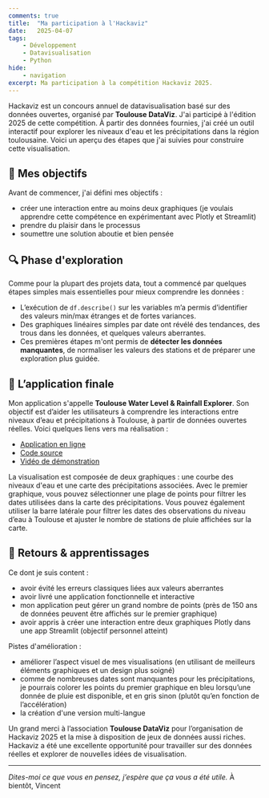 ```yaml
---
comments: true
title:  "Ma participation à l'Hackaviz"
date:   2025-04-07
tags:
    - Développement
    - Datavisualisation
    - Python
hide:
    - navigation
excerpt: Ma participation à la compétition Hackaviz 2025.
---
```


Hackaviz est un concours annuel de datavisualisation basé sur des données ouvertes, organisé par **Toulouse DataViz**.
J'ai participé à l'édition 2025 de cette compétition.
À partir des données fournies, j'ai créé un outil interactif pour explorer les niveaux d'eau et les précipitations dans la région toulousaine.
Voici un aperçu des étapes que j'ai suivies pour construire cette visualisation.

## 🎯 Mes objectifs

Avant de commencer, j'ai défini mes objectifs :

- créer une interaction entre au moins deux graphiques (je voulais apprendre cette compétence en expérimentant avec Plotly et Streamlit)
- prendre du plaisir dans le processus
- soumettre une solution aboutie et bien pensée

## 🔍 Phase d'exploration

Comme pour la plupart des projets data, tout a commencé par quelques étapes simples mais essentielles pour mieux comprendre les données :

- L’exécution de `df.describe()` sur les variables m’a permis d’identifier des valeurs min/max étranges et de fortes variances.
- Des graphiques linéaires simples par date ont révélé des tendances, des trous dans les données, et quelques valeurs aberrantes.
- Ces premières étapes m'ont permis de **détecter les données manquantes**, de normaliser les valeurs des stations et de préparer une exploration plus guidée.

## 🚀 L’application finale

Mon application s'appelle **Toulouse Water Level & Rainfall Explorer**. Son objectif est d’aider les utilisateurs à comprendre les interactions entre niveaux d’eau et précipitations à Toulouse, à partir de données ouvertes réelles. Voici quelques liens vers ma réalisation :

- [Application en ligne](https://vroger11-hackaviz-2025.streamlit.app/)
- [Code source](https://github.com/vroger11/hackaviz-2025)
- [Vidéo de démonstration](https://www.youtube.com/watch?v=2wekZIu_DFI)

La visualisation est composée de deux graphiques : une courbe des niveaux d'eau et une carte des précipitations associées.
Avec le premier graphique, vous pouvez sélectionner une plage de points pour filtrer les dates utilisées dans la carte des précipitations.
Vous pouvez également utiliser la barre latérale pour filtrer les dates des observations du niveau d’eau à Toulouse et ajuster le nombre de stations de pluie affichées sur la carte.

## 🧠 Retours & apprentissages

Ce dont je suis content :

- avoir évité les erreurs classiques liées aux valeurs aberrantes
- avoir livré une application fonctionnelle et interactive
- mon application peut gérer un grand nombre de points (près de 150 ans de données peuvent être affichés sur le premier graphique)
- avoir appris à créer une interaction entre deux graphiques Plotly dans une app Streamlit (objectif personnel atteint)

Pistes d'amélioration :

- améliorer l’aspect visuel de mes visualisations (en utilisant de meilleurs éléments graphiques et un design plus soigné)
- comme de nombreuses dates sont manquantes pour les précipitations, je pourrais colorer les points du premier graphique en bleu lorsqu’une donnée de pluie est disponible, et en gris sinon (plutôt qu’en fonction de l’accélération)
- la création d'une version multi-langue

Un grand merci à l’association **Toulouse DataViz** pour l’organisation de Hackaviz 2025 et la mise à disposition de jeux de données aussi riches.
Hackaviz a été une excellente opportunité pour travailler sur des données réelles et explorer de nouvelles idées de visualisation.

---

*Dites-moi ce que vous en pensez, j’espère que ça vous a été utile.*
À bientôt,
Vincent
